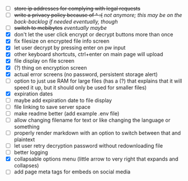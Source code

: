 - [ ] ~~store ip addresses for complying with legal requests~~
- [ ] ~~write a privacy policy because of ^ :(~~ _not anymore; this may be on the back-backlog if needed eventually, though_
- [ ] ~~switch to mebibytes~~ _eventually maybe_
- [x] don't let the user click encrypt or decrypt buttons more than once
- [x] fix filesize on encrypted file info screen
- [x] let user decrypt by pressing enter on pw input
- [x] other keyboard shortcuts, ctrl+enter on main page will upload
- [x] file display on file screen
- [x] (?) thing on encryption screen
- [x] actual error screens (no password, persistent storage alert)
- [ ] option to just use RAM for large files (has a (?) that explains that it will speed it up, but it should only be used for smaller files)
- [x] expiration dates
- [ ] maybe add expiration date to file display
- [ ] file linking to save server space
- [ ] make readme better (add example .env file)
- [ ] allow changing filename for text or like changing the language or something
- [ ] properly render markdown with an option to switch between that and plaintext
- [ ] let user retry decryption password without redownloading file
- [ ] better logging
- [x] collapsable options menu (little arrow to very right that expands and collapses)
- [ ] add page meta tags for embeds on social media